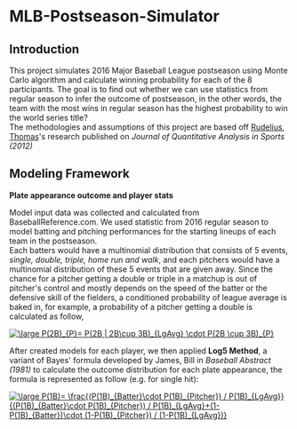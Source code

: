 # MLB-Postseason-Simulator
 
## Introduction
This project simulates 2016 Major Baseball League postseason using Monte Carlo algorithm and calculate winning probability for each of the 8 participants. The goal is to find out whether we can use statistics from regular season to infer the outcome of postseason, in the other words, the team with the most wins in regular season has the highest probability to win the world series title?   
The methodologies and assumptions of this project are based off [Rudelius, Thomas](https://econpapers.repec.org/article/bpjjqsprt/v_3a8_3ay_3a2012_3ai_3a1_3an_3a10.htm)'s research published on *Journal of Quantitative Analysis in Sports (2012)*

## Modeling Framework

**Plate appearance outcome and player stats**  

Model input data was collected and calculated from BaseballReference.com. We used statistic from 2016 regular season to model batting and pitching performances for the starting lineups of each team in the postseason.  
Each batters would have a multinomial distribution that consists of 5 events, *single, double, triple, home run and walk*, and each pitchers would have a multinomial distribution of these 5 events that are given away. Since the chance for a pitcher getting a double or triple in a matchup is out of pitcher's control and mostly depends on the speed of the batter or the defensive skill of the fielders, a conditioned probability of league average is baked in, for example, a probability of a pitcher getting a double is calculated as follow,

<a href="https://www.codecogs.com/eqnedit.php?latex=\large&space;P(2B)_{P}=&space;P(2B&space;|&space;2B\cup&space;3B)_{LgAvg}&space;\cdot&space;P(2B&space;\cup&space;3B)_{P}" target="_blank"><img src="https://latex.codecogs.com/svg.latex?\large&space;P(2B)_{P}=&space;P(2B&space;|&space;2B\cup&space;3B)_{LgAvg}&space;\cdot&space;P(2B&space;\cup&space;3B)_{P}" title="\large P(2B)_{P}= P(2B | 2B\cup 3B)_{LgAvg} \cdot P(2B \cup 3B)_{P}" /></a>

After created models for each player, we then applied **Log5 Method**, a variant of Bayes' formula developed by James, Bill in *Baseball Abstract (1981)* to calculate the outcome distribution for each plate appearance, the formula is represented as follow (e.g. for single hit):

<a href="https://www.codecogs.com/eqnedit.php?latex=\large&space;P(1B)=&space;\frac{(P(1B)_{Batter}\cdot&space;P(1B)_{Pitcher})&space;/&space;P(1B)_{LgAvg}}{(P(1B)_{Batter}\cdot&space;P(1B)_{Pitcher})&space;/&space;P(1B)_{LgAvg}&plus;(1-P(1B)_{Batter})\cdot&space;(1-P(1B)_{Pitcher})&space;/&space;(1-P(1B)_{LgAvg})}" target="_blank"><img src="https://latex.codecogs.com/svg.latex?\large&space;P(1B)=&space;\frac{(P(1B)_{Batter}\cdot&space;P(1B)_{Pitcher})&space;/&space;P(1B)_{LgAvg}}{(P(1B)_{Batter}\cdot&space;P(1B)_{Pitcher})&space;/&space;P(1B)_{LgAvg}&plus;(1-P(1B)_{Batter})\cdot&space;(1-P(1B)_{Pitcher})&space;/&space;(1-P(1B)_{LgAvg})}" title="\large P(1B)= \frac{(P(1B)_{Batter}\cdot P(1B)_{Pitcher}) / P(1B)_{LgAvg}}{(P(1B)_{Batter}\cdot P(1B)_{Pitcher}) / P(1B)_{LgAvg}+(1-P(1B)_{Batter})\cdot (1-P(1B)_{Pitcher}) / (1-P(1B)_{LgAvg})}" /></a>
